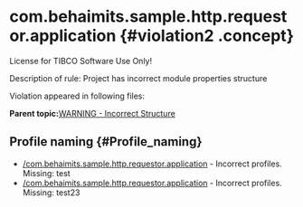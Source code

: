 # com.behaimits.sample.http.requestor.application {#violation2 .concept}

License for TIBCO Software Use Only!

Description of rule: Project has incorrect module properties structure

Violation appeared in following files:

**Parent topic:**[WARNING - Incorrect Structure](../../../qa/rules/WARNING_-_Incorrect_Structure.md)

## Profile naming {#Profile_naming}

-   [/com.behaimits.sample.http.requestor.application](../../../projects/com.behaimits.sample.http.requestor.application/com.behaimits.sample.http.requestor.application.md) - Incorrect profiles. Missing: test
-   [/com.behaimits.sample.http.requestor.application](../../../projects/com.behaimits.sample.http.requestor.application/com.behaimits.sample.http.requestor.application.md) - Incorrect profiles. Missing: test23


